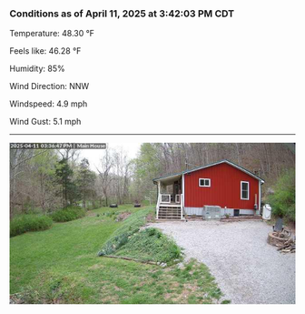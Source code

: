 ### Conditions as of April 11, 2025 at 3:42:03 PM CDT 

Temperature: 48.30 &deg;F

Feels like: 46.28 &deg;F

Humidity: 85%

Wind Direction: NNW

Windspeed: 4.9 mph

Wind Gust: 5.1 mph

---

<img src="./images/latest.jpeg"/>

